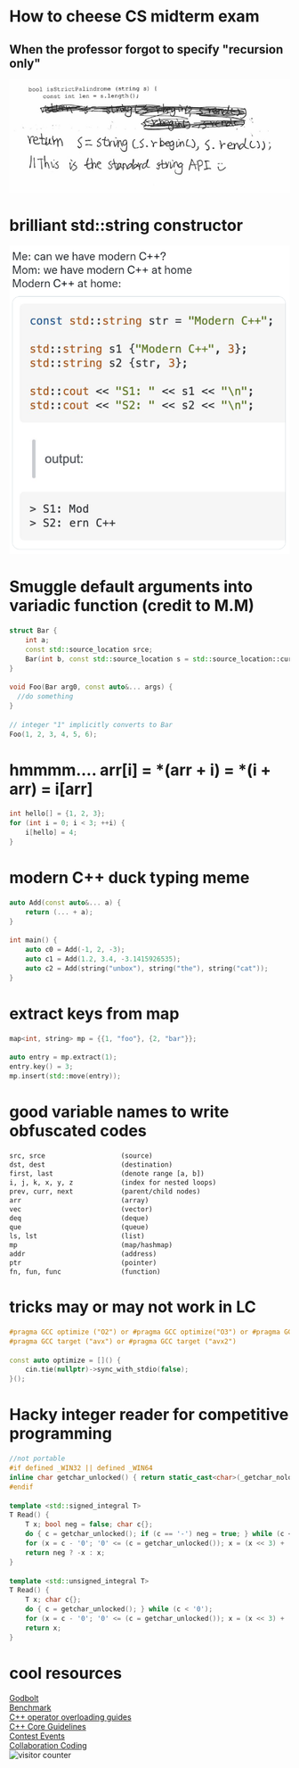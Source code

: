 # How to cheese CS midterm exam  
## When the professor forgot to specify "recursion only"
![cheese_midterm](Image/CheeseMidterm.PNG?raw=true)
   
# brilliant std::string constructor
![bad std::string constructor](Image/C%2B%2BBadStringConstructor.PNG?raw=true)

# Smuggle default arguments into variadic function (credit to M.M)
```c++
struct Bar {
    int a;
    const std::source_location srce;
    Bar(int b, const std::source_location s = std::source_location::current()) : a(b), srce(s) {}
}

void Foo(Bar arg0, const auto&... args) {
  //do something
}

// integer "1" implicitly converts to Bar
Foo(1, 2, 3, 4, 5, 6);

```
   
# hmmmm.... arr[i] = *(arr + i) = *(i + arr) = i[arr]
```c++
int hello[] = {1, 2, 3};
for (int i = 0; i < 3; ++i) {
    i[hello] = 4;
}
```
  
# modern C++ duck typing meme
```c++
auto Add(const auto&... a) {
    return (... + a);
}

int main() {
    auto c0 = Add(-1, 2, -3);
    auto c1 = Add(1.2, 3.4, -3.1415926535);
    auto c2 = Add(string("unbox"), string("the"), string("cat"));
}
```
   
# extract keys from map
```c++
map<int, string> mp = {{1, "foo"}, {2, "bar"}};

auto entry = mp.extract(1);
entry.key() = 3;
mp.insert(std::move(entry));
 ```
   
# good variable names to write obfuscated codes
```
src, srce                   (source)
dst, dest                   (destination)
first, last                 (denote range [a, b])
i, j, k, x, y, z            (index for nested loops)
prev, curr, next            (parent/child nodes)
arr                         (array)
vec                         (vector)
deq                         (deque)
que                         (queue)
ls, lst                     (list)
mp                          (map/hashmap)
addr                        (address)
ptr                         (pointer)
fn, fun, func               (function)
```
  
  
# tricks may or may not work in LC
```c++
#pragma GCC optimize ("O2") or #pragma GCC optimize("O3") or #pragma GCC optimize ("Ofast")
#pragma GCC target ("avx") or #pragma GCC target ("avx2")

const auto optimize = []() {
    cin.tie(nullptr)->sync_with_stdio(false);
}();
```
  
  
# Hacky integer reader for competitive programming
```c++
//not portable
#if defined _WIN32 || defined _WIN64
inline char getchar_unlocked() { return static_cast<char>(_getchar_nolock()); }
#endif

template <std::signed_integral T>
T Read() {
    T x; bool neg = false; char c{};
    do { c = getchar_unlocked(); if (c == '-') neg = true; } while (c < '0');
    for (x = c - '0'; '0' <= (c = getchar_unlocked()); x = (x << 3) + (x << 1) + c - '0') {}
    return neg ? -x : x;
}

template <std::unsigned_integral T>
T Read() {
    T x; char c{};
    do { c = getchar_unlocked(); } while (c < '0');
    for (x = c - '0'; '0' <= (c = getchar_unlocked()); x = (x << 3) + (x << 1) + c - '0');
    return x;
}
```
  
  
# cool resources  
[Godbolt](https://godbolt.org/)  
[Benchmark](https://quick-bench.com/)  
[C++ operator overloading guides](https://stackoverflow.com/questions/4421706/what-are-the-basic-rules-and-idioms-for-operator-overloading)   
[C++ Core Guidelines](https://isocpp.github.io/CppCoreGuidelines/CppCoreGuidelines)  
[Contest Events](https://clist.by/)  
[Collaboration Coding](https://ide.thecodingwizard.me/)  
![visitor counter](https://komarev.com/ghpvc/?username=evanhyd)   



